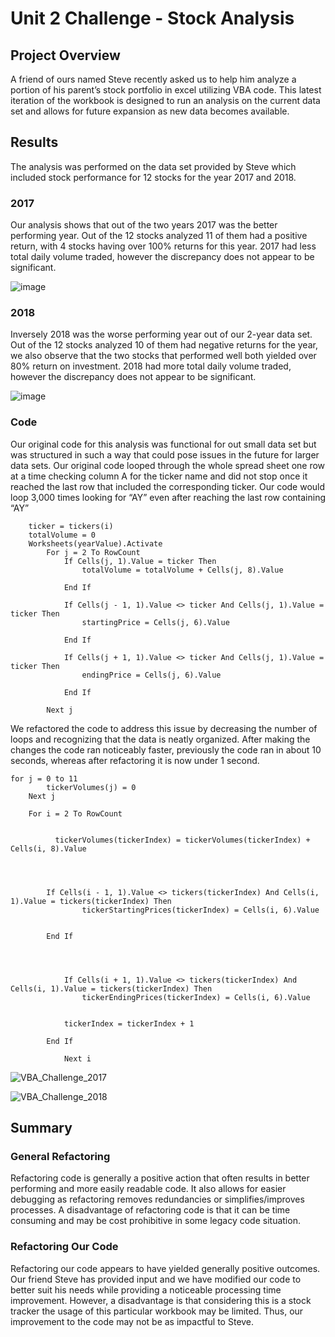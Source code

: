 # Unit 2 Challenge - Stock Analysis 

## Project Overview 
A friend of ours named Steve recently asked us to help him analyze a portion of his parent’s stock portfolio in excel utilizing VBA code. This latest iteration of the workbook is designed to run an analysis on the current data set and allows for future expansion as new data becomes available. 
## Results 
The analysis was performed on the data set provided by Steve which included stock performance for 12 stocks for the year 2017 and 2018.  
### 2017 
Our analysis shows that out of the two years 2017 was the better performing year. Out of the 12 stocks analyzed 11 of them had a positive return, with 4 stocks having over 100% returns for this year. 2017 had less total daily volume traded, however the discrepancy does not appear to be significant.

![image](https://user-images.githubusercontent.com/67031885/117557931-58dcd980-b046-11eb-93c8-b33b45ee6dac.png)


 
### 2018 
Inversely 2018 was the worse performing year out of our 2-year data set. Out of the 12 stocks analyzed 10 of them had negative returns for the year, we also observe that the two stocks that performed well both yielded over 80% return on investment. 2018 had more total daily volume traded, however the discrepancy does not appear to be significant.

![image](https://user-images.githubusercontent.com/67031885/117557934-62664180-b046-11eb-8447-f7afe56bd331.png)

### Code 
Our original code for this analysis was functional for out small data set but was structured in such a way that could pose issues in the future for larger data sets. Our original code looped through the whole spread sheet one row at a time checking column A for the ticker name and did not stop once it reached the last row that included the corresponding ticker. Our code would loop 3,000 times looking for “AY”  even after reaching the last row containing “AY” 

```   For i = 0 To 11
    ticker = tickers(i)
    totalVolume = 0
    Worksheets(yearValue).Activate
        For j = 2 To RowCount
            If Cells(j, 1).Value = ticker Then
                totalVolume = totalVolume + Cells(j, 8).Value
                
            End If
            
            If Cells(j - 1, 1).Value <> ticker And Cells(j, 1).Value = ticker Then
                startingPrice = Cells(j, 6).Value
                
            End If
            
            If Cells(j + 1, 1).Value <> ticker And Cells(j, 1).Value = ticker Then
                endingPrice = Cells(j, 6).Value
            
            End If
            
        Next j
 ```
        
We refactored the code to address this issue by decreasing the number of loops and recognizing that the data is neatly organized. After making the changes the code ran noticeably faster, previously the code ran in about 10 seconds, whereas after refactoring it is now under 1 second. 


```
for j = 0 to 11
        tickerVolumes(j) = 0
    Next j
    
    For i = 2 To RowCount
        
        
          tickerVolumes(tickerIndex) = tickerVolumes(tickerIndex) + Cells(i, 8).Value
                
        
     
            
        If Cells(i - 1, 1).Value <> tickers(tickerIndex) And Cells(i, 1).Value = tickers(tickerIndex) Then
                tickerStartingPrices(tickerIndex) = Cells(i, 6).Value
            
            
        End If
        
        
         
            
            If Cells(i + 1, 1).Value <> tickers(tickerIndex) And Cells(i, 1).Value = tickers(tickerIndex) Then
                tickerEndingPrices(tickerIndex) = Cells(i, 6).Value

            
            tickerIndex = tickerIndex + 1
            
        End If
    
            Next i
   ```
            
![VBA_Challenge_2017](https://user-images.githubusercontent.com/67031885/117558173-e5889700-b048-11eb-9d8c-e39a003af526.PNG)

![VBA_Challenge_2018](https://user-images.githubusercontent.com/67031885/117558174-e7eaf100-b048-11eb-9a10-223e7098c871.PNG)

## Summary

### General Refactoring 
Refactoring code is generally a positive action that often results in better performing and more easily readable code. It also allows for easier debugging as refactoring removes redundancies or simplifies/improves processes. A disadvantage of refactoring code is that it can be time consuming and may be cost prohibitive in some legacy code situation. 

### Refactoring Our Code 
Refactoring our code appears to have yielded generally positive outcomes. Our friend Steve has provided input and we have modified our code to better suit his needs while providing a noticeable processing time improvement. However, a disadvantage is that considering this is a stock tracker the usage of this particular workbook may be limited. Thus, our improvement to the code may not be as impactful to Steve. 


